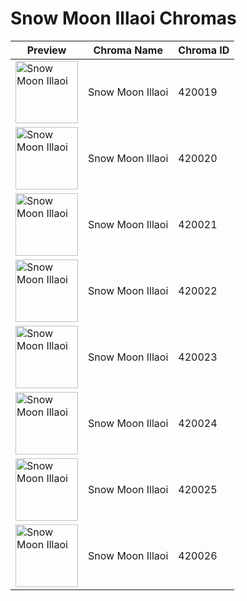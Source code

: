 # Snow Moon Illaoi Chromas

| Preview | Chroma Name | Chroma ID |
|---|---|---|
| <img src='https://raw.communitydragon.org/latest/plugins/rcp-be-lol-game-data/global/default/v1/champion-chroma-images/420/420019.png' alt='Snow Moon Illaoi' width='100'> | Snow Moon Illaoi | 420019 |
| <img src='https://raw.communitydragon.org/latest/plugins/rcp-be-lol-game-data/global/default/v1/champion-chroma-images/420/420020.png' alt='Snow Moon Illaoi' width='100'> | Snow Moon Illaoi | 420020 |
| <img src='https://raw.communitydragon.org/latest/plugins/rcp-be-lol-game-data/global/default/v1/champion-chroma-images/420/420021.png' alt='Snow Moon Illaoi' width='100'> | Snow Moon Illaoi | 420021 |
| <img src='https://raw.communitydragon.org/latest/plugins/rcp-be-lol-game-data/global/default/v1/champion-chroma-images/420/420022.png' alt='Snow Moon Illaoi' width='100'> | Snow Moon Illaoi | 420022 |
| <img src='https://raw.communitydragon.org/latest/plugins/rcp-be-lol-game-data/global/default/v1/champion-chroma-images/420/420023.png' alt='Snow Moon Illaoi' width='100'> | Snow Moon Illaoi | 420023 |
| <img src='https://raw.communitydragon.org/latest/plugins/rcp-be-lol-game-data/global/default/v1/champion-chroma-images/420/420024.png' alt='Snow Moon Illaoi' width='100'> | Snow Moon Illaoi | 420024 |
| <img src='https://raw.communitydragon.org/latest/plugins/rcp-be-lol-game-data/global/default/v1/champion-chroma-images/420/420025.png' alt='Snow Moon Illaoi' width='100'> | Snow Moon Illaoi | 420025 |
| <img src='https://raw.communitydragon.org/latest/plugins/rcp-be-lol-game-data/global/default/v1/champion-chroma-images/420/420026.png' alt='Snow Moon Illaoi' width='100'> | Snow Moon Illaoi | 420026 |
